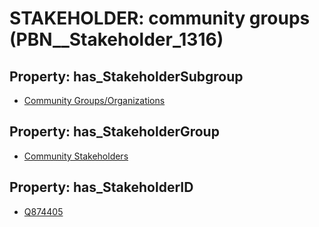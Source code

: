 # STAKEHOLDER: __community groups__ (PBN__Stakeholder_1316)

## Property: has_StakeholderSubgroup

* [Community Groups/Organizations](PBN__StakeholderSubgroup_134)

## Property: has_StakeholderGroup

* [Community Stakeholders](PBN__StakeholderGroup_8)

## Property: has_StakeholderID

* [Q874405](Q874405)

